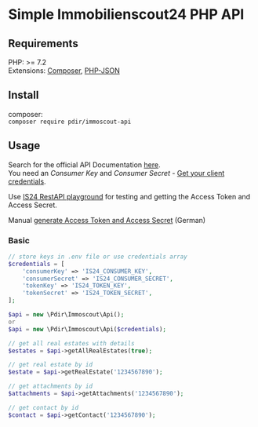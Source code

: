 # Simple Immobilienscout24 PHP API

## Requirements

PHP: >= 7.2  
Extensions: [Composer](https://getcomposer.org/), [PHP-JSON](https://www.php.net/manual/en/book.json.php)

## Install

composer:  
`composer require pdir/immoscout-api`

## Usage

Search for the official API Documentation [here](https://api.immobilienscout24.de/api-docs/get-started/introduction/).  
You need an *Consumer Key* and *Consumer Secret* - [Get your client credentials](https://api.immobilienscout24.de/api-docs/get-started/get-your-client-credentials/).

Use [IS24 RestAPI playground](https://playground.immobilienscout24.de/rest/playground) for testing and getting the Access Token and Access Secret.

Manual [generate Access Token and Access Secret](https://pdir.de/docs/de/customer/immobileinscout24-api/) (German)

### Basic
```php
// store keys in .env file or use credentials array
$credentials = [
    'consumerKey' => 'IS24_CONSUMER_KEY',
    'consumerSecret' => 'IS24_CONSUMER_SECRET',
    'tokenKey' => 'IS24_TOKEN_KEY',
    'tokenSecret' => 'IS24_TOKEN_SECRET',    
];

$api = new \Pdir\Immoscout\Api();
or
$api = new \Pdir\Immoscout\Api($credentials);

// get all real estates with details
$estates = $api->getAllRealEstates(true);

// get real estate by id
$estate = $api->getRealEstate('1234567890');

// get attachments by id
$attachments = $api->getAttachments('1234567890');

// get contact by id
$contact = $api->getContact('1234567890');
```